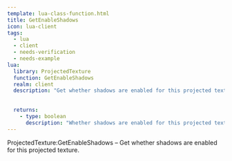 ```yaml
---
template: lua-class-function.html
title: GetEnableShadows
icon: lua-client
tags:
  - lua
  - client
  - needs-verification
  - needs-example
lua:
  library: ProjectedTexture
  function: GetEnableShadows
  realm: client
  description: "Get whether shadows are enabled for this projected texture."
  
  
  returns:
    - type: boolean
      description: "Whether shadows are enabled for this projected texture."
---
```


<div class="lua__search__keywords">
ProjectedTexture:GetEnableShadows &#x2013; Get whether shadows are enabled for this projected texture.
</div>
